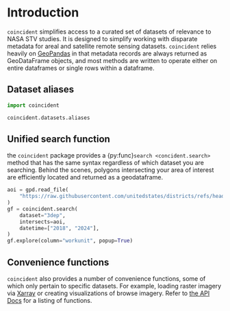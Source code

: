 # Introduction

`coincident` simplifies access to a curated set of datasets of relevance to NASA
STV studies. It is designed to simplify working with disparate metadata for
areal and satellite remote sensing datasets. `coincident` relies heavily on
[GeoPandas](https://geopandas.org/en/stable/index.html) in that metadata records
are always returned as GeoDataFrame objects, and most methods are written to
operate either on entire dataframes or single rows within a dataframe.

## Dataset aliases

```python
import coincident

coincident.datasets.aliases
```

## Unified search function

the `coincident` package provides a {py:func}`search <concident.search>` method
that has the same syntax regardless of which dataset you are searching. Behind
the scenes, polygons intersecting your area of interest are efficiently located
and returned as a geodataframe.

```python
aoi = gpd.read_file(
    "https://raw.githubusercontent.com/unitedstates/districts/refs/heads/gh-pages/states/CO/shape.geojson"
)
gf = coincident.search(
    dataset="3dep",
    intersects=aoi,
    datetime=["2018", "2024"],
)
gf.explore(column="workunit", popup=True)
```

## Convenience functions

`coincident` also provides a number of convenience functions, some of which only
pertain to specific datasets. For example, loading raster imagery via
[Xarray](https://docs.xarray.dev/en/stable) or creating visualizations of browse
imagery. Refer to [the API Docs](./api) for a listing of functions.
